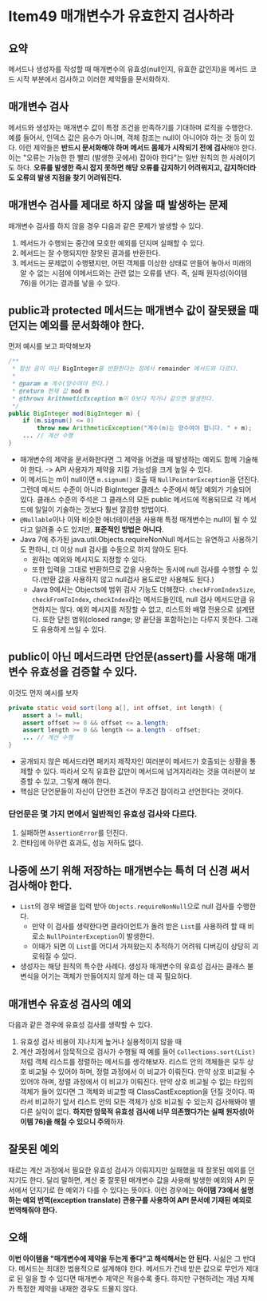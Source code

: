 # Item49 매개변수가 유효한지 검사하라

## 요약
메서드나 생성자를 작성할 때 매개변수의 유효성(null인지, 유효한 값인지)을 메서드 코드 시작 부분에서 검사하고 이러한 제약들을 문서화하자.


## 매개변수 검사
메서드와 생성자는 매개변수 값이 특정 조건을 만족하기를 기대하며 로직을 수행한다.
예를 들어서, 인덱스 값은 음수가 아니며, 객체 참조는 null이 아니어야 하는 것 등이 있다.
이런 제약들은 **반드시 문서화해야 하며 메서드 몸체가 시작되기 전에 검사**해야 한다.
이는 "오류는 가능한 한 빨리 (발생한 곳에서) 잡아야 한다"는 일반 원칙의 한 사례이기도 하다.
**오류를 발생한 즉시 잡지 못하면 해당 오류를 감지하기 어려워지고, 감지하더라도 오류의 발생 지점을 찾기 어려워진다.**


## 매개변수 검사를 제대로 하지 않을 때 발생하는 문제
매개변수 검사를 하지 않을 경우 다음과 같은 문제가 발생할 수 있다.
1. 메서드가 수행되는 중간에 모호한 예외를 던지며 실패할 수 있다.
2. 메서드는 잘 수행되지만 잘못된 결과를 반환한다.
3. 메서드는 문제없이 수행됐지만, 어떤 객체를 이상한 상태로 만들어 놓아서 미래의 알 수 없는 시점에 이메서드와는 관련 없는 오류를 낸다. 즉, 실패 원자성(아이템 76)을 어기는 결과를 낳을 수 있다.


## public과 protected 메서드는 매개변수 값이 잘못됐을 때 던지는 예외를 문서화해야 한다.
먼저 예시를 보고 파악해보자
```java
/**
 * 항상 음이 아닌 BigInteger를 반환한다는 점에서 remainder 메서드와 다르다.
 *
 * @param m 계수(양수여야 한다.)
 * @return 현재 값 mod m
 * @throws ArithmeticException m이 0보다 작거나 같으면 발생한다.
 */
public BigInteger mod(BigInteger m) {
    if (m.signum() <= 0)
        throw new ArithmeticException("계수(m)는 양수여야 합니다. " + m);
    ... // 계산 수행
}
```
- 매개변수의 제약을 문서화한다면 그 제약을 어겼을 때 발생하는 예외도 함께 기술해야 한다. -> API 사용자가 제약을 지킬 가능성을 크게 높일 수 있다.
- 이 메서드는 m이 null이면 `m.signum()` 호출 때 `NullPointerException`을 던진다. 그런데 메서드 수준이 아니라 BigInteger 클래스 수준에서 해당 예외가 기술되어 있다. 클래스 수준의 주석은 그 클래스의 모든 public 메서드에 적용되므로 각 메서드에 일일이 기술하는 것보다 훨씬 깔끔한 방법이다.
- `@Nullable`이나 이와 비슷한 애너테이션을 사용해 특정 매개변수는 null이 될 수 있다고 알려줄 수도 있지만, **표준적인 방법은 아니다**.
- Java 7에 추가된 java.util.Objects.requireNonNull 메서드는 유연하고 사용하기도 편하니, 더 이상 null 검사를 수동으로 하지 않아도 된다.
  - 원하는 예외와 메시지도 지정할 수 있다.
  - 또한 입력을 그대로 반환하므로 값을 사용하는 동시에 null 검사를 수행할 수 있다.(반환 값을 사용하지 않고 null검사 용도로만 사용해도 된다.)
  - Java 9에서는 Objects에 범위 검사 기능도 더해졌다. `checkFromIndexSize`, `checkFromToIndex`, `checkIndex`라는 메서드들인데, null 검사 메서드만큼 유연하지는 않다. 예외 메시지를 저장할 수 없고, 리스트와 배열 전용으로 설계됐다. 또한 닫힌 범위(closed range; 양 끝단을 포함하는)는 다루지 못한다. 그래도 유용하게 쓰일 수 있다.



## public이 아닌 메서드라면 단언문(assert)를 사용해 매개변수 유효성을 검증할 수 있다.
이것도 먼저 예시를 보자
```java
private static void sort(long a[], int offset, int length) {
    assert a != null;
    assert offset >= 0 && offset <= a.length;
    assert length >= 0 && length <= a.length - offset;
    ... // 계산 수행
}
```
- 공개되지 않은 메서드라면 패키지 제작자인 여러분이 메서드가 호출되는 상황을 통제할 수 있다. 따라서 오직 유효한 값만이 메서드에 넘겨지리라는 것을 여러분이 보증할 수 있고, 그렇게 해야 한다.
- 핵심은 단언문들이 자신이 단언한 조건이 무조건 참이라고 선언한다는 것이다.


### 단언문은 몇 가지 면에서 일반적인 유효성 검사와 다르다. 
1. 실패하면 `AssertionError`를 던진다.
2. 런타임에 아무런 효과도, 성능 저하도 없다.



## 나중에 쓰기 위해 저장하는 매개변수는 특히 더 신경 써서 검사해야 한다.
- `List`의 경우 배열을 입력 받아 `Objects.requireNonNull`으로 null 검사를 수행한다.
  - 만약 이 검사를 생략한다면 클라이언트가 돌려 받은 `List`를 사용하려 할 때 비로소 `NullPointerException`이 발생한다.
  - 이때가 되면 이 `List`를 어디서 가져왔는지 추적하기 어려워 디버깅이 상당히 괴로워질 수 있다.
- 생성자는 해당 원칙의 특수한 사례다. 생성자 매개변수의 유효성 검사는 클래스 불변식을 어기는 객체가 만들어지지 않게 하는 데 꼭 필요하다.



## 매개변수 유효성 검사의 예외
다음과 같은 경우에 유효성 검사를 생략할 수 있다.
1. 유효성 검사 비용이 지나치게 높거나 실용적이지 않을 때
2. 계산 과정에서 암묵적으로 검사가 수행될 때
예를 들어 `Collections.sort(List)`처럼 객체 리스트를 정렬하는 메서드를 생각해보자. 리스트 안의 객체들은 모두 상호 비교될 수 있어야 하며, 정렬 과정에서 이 비교가 이뤄진다. 만약 상호 비교될 수 있어야 하며, 정렬 과정에서 이 비교가 이뤄진다. 만약 상호 비교될 수 없는 타입의 객체가 들어 있다면 그 객체와 비교할 때 ClassCastException을 던질 것이다. 따라서 비교하기 앞서 리스트 안의 모든 객체가 상호 비교될 수 있는지 검사해봐야 별다른 실익이 없다. **하지만 암묵적 유효성 검사에 너무 의존했다가는 실패 원자성(아이템 76)을 해칠 수 있으니 주의**하자.

## 잘못된 예외
때로는 계산 과정에서 필요한 유효성 검사가 이뤄지지만 실패했을 때 잘못된 예외를 던지기도 한다. 달리 말하면, 계산 중 잘못된 매개변수 값을 사용해 발생한 예외와 API 문서에서 던지기로 한 예외가 다를 수 있다는 뜻이다. 이런 경우에는 **아이템 73에서 설명하는 예외 번역(exception translate) 관용구를 사용하여 API 문서에 기재된 예외로 번역해줘야 한다.**


## 오해
**이번 아이템을 "매개변수에 제약을 두는게 좋다"고 해석해서는 안 된다.** 사싦은 그 반대다. 메서드는 최대한 범용적으로 설계해야 한다. 메서드가 건네 받은 값으로 무언가 제대로 된 일을 할 수 있다면 매개변수 제약은 적을수록 좋다. 하지만 구현하려는 개념 자체가 특정한 제약을 내재한 경우도 드물지 않다.